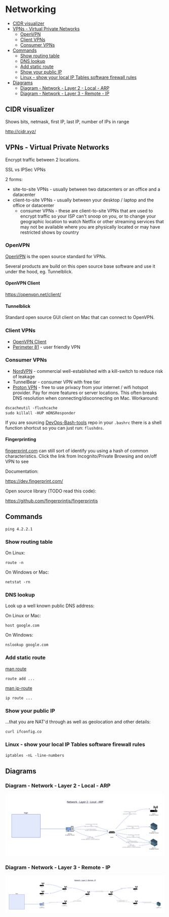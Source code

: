 # Networking

<!-- INDEX_START -->

- [CIDR visualizer](#cidr-visualizer)
- [VPNs - Virtual Private Networks](#vpns---virtual-private-networks)
  - [OpenVPN](#openvpn)
  - [Client VPNs](#client-vpns)
  - [Consumer VPNs](#consumer-vpns)
- [Commands](#commands)
  - [Show routing table](#show-routing-table)
  - [DNS lookup](#dns-lookup)
  - [Add static route](#add-static-route)
  - [Show your public IP](#show-your-public-ip)
  - [Linux - show your local IP Tables software firewall rules](#linux---show-your-local-ip-tables-software-firewall-rules)
- [Diagrams](#diagrams)
  - [Diagram - Network - Layer 2 - Local - ARP](#diagram---network---layer-2---local---arp)
  - [Diagram - Network - Layer 3 - Remote - IP](#diagram---network---layer-3---remote---ip)

<!-- INDEX_END -->

## CIDR visualizer

Shows bits, netmask, first IP, last IP, number of IPs in range

<http://cidr.xyz/>

## VPNs - Virtual Private Networks

Encrypt traffic between 2 locations.

SSL vs IPSec VPNs

2 forms:

- site-to-site VPNs - usually between two datacenters or an office and a datacenter
- client-to-site VPNs - usually between your desktop / laptop and the office or datacenter
  - consumer VPNs - these are client-to-site VPNs that are used to encrypt traffic so your ISP can't snoop on you, or to change your geographic location to watch Netflix or other streaming services that may not be available where you are physically located or may have restricted shows by country

### OpenVPN

[OpenVPN](https://openvpn.net/) is the open source standard for VPNs.

Several products are build on this open source base software and use it under the hood, eg. Tunnelblick.

#### OpenVPN Client

<https://openvpn.net/client/>

#### Tunnelblick

Standard open source GUI client on Mac that can connect to OpenVPN.

### Client VPNs

- [OpenVPN Client](https://openvpn.net/client/)
- [Perimeter 81](https://www.perimeter81.com/) - user friendly VPN

### Consumer VPNs

- [NordVPN](https://nordvpn.com/) - commercial well-established with a kill-switch to reduce risk of leakage
- TunnelBear - consumer VPN with free tier
- [Proton VPN](https://protonvpn.com/) - free to use privacy from your internet / wifi hotspot provider.
  Pay for more features or server locations.
  This often breaks DNS resolution when connecting/disconnecting on Mac.
  Workaround:

```shell
dscacheutil -flushcache
sudo killall -HUP mDNSResponder
```

If you are sourcing [DevOps-Bash-tools](devops-bash-tools.md) repo in your `.bashrc` there is a shell function
shortcut so you can just run: `flushdns`.

#### Fingerprinting

[fingerprint.com](https://fingerprint.com/) can still sort of identify you using a hash of common characteristics.
Click the link from Incognito/Private Browsing and on/off VPN to see

Documentation:

<https://dev.fingerprint.com/>

Open source library (TODO read this code):

<https://github.com/fingerprintjs/fingerprintjs>

## Commands

```shell
ping 4.2.2.1
```

### Show routing table

On Linux:

```shell
route -n
```

On Windows or Mac:

```shell
netstat -rn
```

### DNS lookup

Look up a well known public DNS address:

On Linux or Mac:

```shell
host google.com
```

On Windows:

```shell
nslookup google.com
```

### Add static route

[man route](https://linux.die.net/man/8/route)

```shell
route add ...
```

[man ip-route](https://man7.org/linux/man-pages/man8/ip-route.8.html)

```shell
ip route ...
```

### Show your public IP

...that you are NAT'd through as well as geolocation and other details:

```shell
curl ifconfig.co
```

### Linux - show your local IP Tables software firewall rules

```shell
iptables -nL -line-numbers
```

## Diagrams

### Diagram - Network - Layer 2 - Local - ARP

![](https://github.com/HariSekhon/Diagrams-as-Code/raw/master/images/network_layer2_local.svg)

### Diagram - Network - Layer 3 - Remote - IP

![](https://github.com/HariSekhon/Diagrams-as-Code/raw/master/images/network_layer3_remote.svg)
